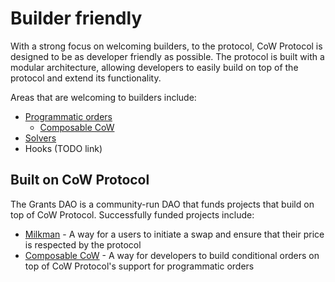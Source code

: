 # Builder friendly

With a strong focus on welcoming builders, to the protocol, CoW Protocol is designed to be as developer friendly as possible. The protocol is built with a modular architecture, allowing developers to easily build on top of the protocol and extend its functionality.

Areas that are welcoming to builders include:

- [Programmatic orders](../programmatic)
    - [Composable CoW](composable-cow)
- [Solvers](../../solve/create)
- Hooks (TODO link)

## Built on CoW Protocol

The Grants DAO is a community-run DAO that funds projects that build on top of CoW Protocol. Successfully funded projects include:

* [Milkman](milkman) - A way for a users to initiate a swap and ensure that their price is respected by the protocol
* [Composable CoW](composable-cow) - A way for developers to build conditional orders on top of CoW Protocol's support for programmatic orders
